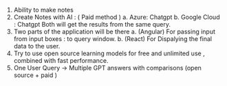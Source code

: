 1. Ability to make notes
2. Create Notes with AI : ( Paid method )
   a. Azure: Chatgpt
   b. Google Cloud : Chatgpt
   Both will get the results from the same query.
3. Two parts of the application will be there
   a. (Angular) For passing input from input boxes : to query window.
   b. (React) For Dispalying the final data to the user.
4. Try to use open source learning models for free and unlimited use , combined with fast performance.
5. One User Query -> Multiple GPT answers with comparisons (open source + paid )
